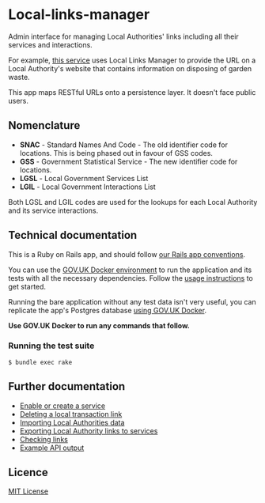 # Local-links-manager

Admin interface for managing Local Authorities' links including all their services and interactions.

For example, [this service](https://www.gov.uk/garden-waste-disposal) uses Local Links Manager to provide the URL on a Local Authority's website that contains information on disposing of garden waste.

This app maps RESTful URLs onto a persistence layer. It doesn't face public users.

## Nomenclature

- **SNAC** - Standard Names And Code - The old identifier code for locations. This is being phased out in favour of GSS codes.
- **GSS**  - Government Statistical Service - The new identifier code for locations.
- **LGSL** - Local Government Services List
- **LGIL** - Local Government Interactions List

Both LGSL and LGIL codes are used for the lookups for each Local Authority and its service interactions.

## Technical documentation

This is a Ruby on Rails app, and should follow [our Rails app conventions][conventions].

You can use the [GOV.UK Docker environment][govuk-docker] to run the application and its tests with all the necessary dependencies. Follow the [usage instructions][docker-usage] to get started.

Running the bare application without any test data isn't very useful, you can replicate the app's Postgres database [using GOV.UK Docker][replicate-db].

**Use GOV.UK Docker to run any commands that follow.**

[conventions]: https://docs.publishing.service.gov.uk/manual/conventions-for-rails-applications.html
[govuk-docker]: https://github.com/alphagov/govuk-docker
[docker-usage]: https://github.com/alphagov/govuk-docker#usage
[replicate-db]: https://github.com/alphagov/govuk-docker/blob/master/docs/how-tos.md#how-to-replicate-data-locally

### Running the test suite

```
$ bundle exec rake
```

## Further documentation

- [Enable or create a service](/docs/enable-or-create-service.md)
- [Deleting a local transaction link](/docs/deleting-a-link.md)
- [Importing Local Authorities data](/docs/importing-local-authorities-data.md)
- [Exporting Local Authority links to services](/docs/exporting-local-authority-links.md)
- [Checking links](/docs/checking-links.md)
- [Example API output](/docs/example-api-output.md)

## Licence

[MIT License](LICENCE)
